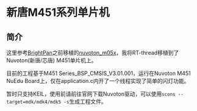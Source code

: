 # 新唐M451系列单片机
## 简介
这里参考[BrightPan](https://github.com/bright-pan)之前移植的[nuvoton_m05x](https://github.com/RT-Thread/rt-thread/tree/master/bsp/nuvoton_m05x)，我将RT-thread移植到了Nuvoton(新唐/芯唐) M451单片机上。

目前的工程基于M451 Series_BSP_CMSIS_V3.01.001，运行在Nuvoton M451 NuEdu Board上，仅在application.c内开了一个线程实现了简单的闪灯功能。

暂时只支持KEIL，使用前请前往官网下载Nuvoton驱动，可以使用`scons --target=mdk/mdk4/mdk5 -s`生成工程文件。
